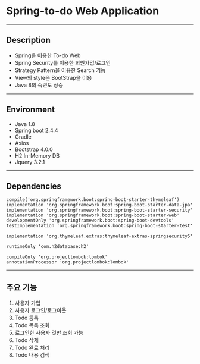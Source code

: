 # Spring-to-do Web Application

---
## Description
* Spring을 이용한 To-do Web
* Spring Security를 이용한 회원가입/로그인
* Strategy Pattern을 이용한 Search 기능
* View의 style은 BootStrap을 이용
* Java 8의 숙련도 상승
---
## Environment
* Java 1.8
* Spring boot 2.4.4
* Gradle
* Axios
* Bootstrap 4.0.0
* H2 In-Memory DB
* Jquery 3.2.1
---
## Dependencies
```
compile('org.springframework.boot:spring-boot-starter-thymeleaf')
implementation 'org.springframework.boot:spring-boot-starter-data-jpa'
implementation 'org.springframework.boot:spring-boot-starter-security'
implementation 'org.springframework.boot:spring-boot-starter-web'
developmentOnly 'org.springframework.boot:spring-boot-devtools'
testImplementation 'org.springframework.boot:spring-boot-starter-test'

implementation 'org.thymeleaf.extras:thymeleaf-extras-springsecurity5'

runtimeOnly 'com.h2database:h2'

compileOnly 'org.projectlombok:lombok'
annotationProcessor 'org.projectlombok:lombok'
```
---
## 주요 기능
1. 사용자 가입
2. 사용자 로그인/로그아웃
3. Todo 등록
4. Todo 목록 조회
 1. 로그인한 사용자 것만 조회 가능
5. Todo 삭제
6. Todo 완료 처리
7. Todo 내용 검색

